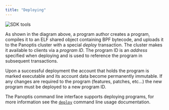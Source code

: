 ```yaml
---
title: "Deploying"
---
```


![SDK tools](/img/sdk-tools.svg)

As shown in the diagram above, a program author creates a program, compiles it
to an ELF shared object containing BPF bytecode, and uploads it to the Panoptis
cluster with a special _deploy_ transaction. The cluster makes it available to
clients via a _program ID_. The program ID is an _address_ specified when
deploying and is used to reference the program in subsequent transactions.

Upon a successful deployment the account that holds the program is marked
executable and its account data become permanently immutable. If any changes
are required to the program (features, patches, etc...) the new program must be
deployed to a new program ID.

The Panoptis command line interface supports deploying programs, for more
information see the [`deploy`](cli/usage.md#deploy-program) command line usage
documentation.

